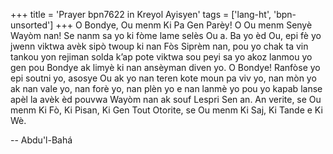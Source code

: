 +++
title = 'Prayer bpn7622 in Kreyol Ayisyen'
tags = ['lang-ht', 'bpn-unsorted']
+++
O Bondye, Ou menm Ki Pa Gen Parèy! O Ou menm Senyè Wayòm nan! Se nanm sa yo ki fòme lame selès Ou a. Ba yo èd Ou, epi fè yo jwenn viktwa avèk sipò twoup ki nan Fòs Siprèm nan, pou yo chak ta vin tankou yon rejiman solda k’ap pote viktwa sou peyi sa yo akoz lanmou yo gen pou Bondye ak limyè ki nan ansèyman diven yo.
O Bondye! Ranfòse yo epi soutni yo, asosye Ou ak yo nan teren kote moun pa viv yo, nan mòn yo ak nan vale yo, nan forè yo, nan plèn yo e nan lanmè yo pou yo kapab lanse apèl la avèk èd pouvwa Wayòm nan ak souf Lespri Sen an.
An verite, se Ou menm Ki Fò, Ki Pisan, Ki Gen Tout Otorite, se Ou menm Ki Saj, Ki Tande e Ki Wè.

-- Abdu'l-Bahá
